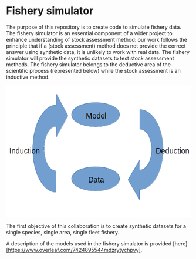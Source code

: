 # Fishery simulator
The purpose of this repository is to create code to simulate fishery data. The fishery simulator is an essential component of a wider project to enhance understanding of stock assessment method: our work follows the principle that if a (stock assessment) method does not provide the correct answer using synthetic data, it is unlikely to work with real data. The fishery simulator will provide the synthetic datasets to test stock assessment methods. The fishery simulator belongs to the deductive area of the scientific process (represented below) while the stock assessment is an inductive method.

![alt_text](https://github.com/mkienzle/FisherySimulator/blob/master/Induction_deduction_diagram.png)

The first objective of this collaboration is to create synthetic datasets for a single species, single area, single fleet fishery.

A description of the models used in the fishery simulator is provided [here][https://www.overleaf.com/7424895544mdzrytychpvy].

